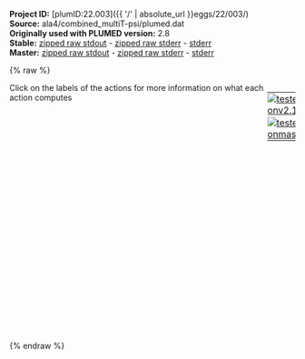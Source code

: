 **Project ID:** [plumID:22.003]({{ '/' | absolute_url }}eggs/22/003/)  
**Source:** ala4/combined_multiT-psi/plumed.dat  
**Originally used with PLUMED version:** 2.8  
**Stable:** [zipped raw stdout](plumed.dat.plumed.stdout.txt.zip) - [zipped raw stderr](plumed.dat.plumed.stderr.txt.zip) - [stderr](plumed.dat.plumed.stderr)  
**Master:** [zipped raw stdout](plumed.dat.plumed_master.stdout.txt.zip) - [zipped raw stderr](plumed.dat.plumed_master.stderr.txt.zip) - [stderr](plumed.dat.plumed_master.stderr)  

{% raw %}
<div style="width: 100%; float:left">
<div style="width: 90%; float:left" id="value_details_data/ala4/combined_multiT-psi/plumed.dat"> Click on the labels of the actions for more information on what each action computes </div>
<div style="width: 10%; float:left"><table><tr><td style="padding:1px"><a href="plumed.dat.plumed.stderr"><img src="https://img.shields.io/badge/v2.10-passing-green.svg" alt="tested onv2.10" /></a></td></tr><tr><td style="padding:1px"><a href="plumed.dat.plumed_master.stderr"><img src="https://img.shields.io/badge/master-passing-green.svg" alt="tested onmaster" /></a></td></tr></table></div></div>
<pre style="width=97%;">
<span class="plumedtooltip" style="color:blue"># vim:ft=plumed<span class="right">Enables syntax highlighting for PLUMED files in vim. See <a href="https://www.plumed.org/doc-master/user-doc/html/_vim_syntax.html">here for more details. </a><i></i></span></span>
<br/><b name="data/ala4/combined_multiT-psi/plumed.datphi1" onclick='showPath("data/ala4/combined_multiT-psi/plumed.dat","data/ala4/combined_multiT-psi/plumed.datphi1","data/ala4/combined_multiT-psi/plumed.datphi1","black")'>phi1</b><span style="display:none;" id="data/ala4/combined_multiT-psi/plumed.datphi1">The TORSION action with label <b>phi1</b> calculates the following quantities:<table  align="center" frame="void" width="95%" cellpadding="5%"><tr><td width="5%"><b> Quantity </b>  </td><td width="5%"><b> Type </b>  </td><td><b> Description </b> </td></tr><tr><td width="5%">phi1</td><td width="5%"><font color="black">scalar</font></td><td>the TORSION involving these atoms</td></tr></table></span>: <span class="plumedtooltip" style="color:green">TORSION<span class="right">Calculate a torsional angle. <a href="https://www.plumed.org/doc-master/user-doc/html/_t_o_r_s_i_o_n.html" style="color:green">More details</a><i></i></span></span> <span class="plumedtooltip">ATOMS<span class="right">the four atoms involved in the torsional angle<i></i></span></span>=5,7,9,15
<b name="data/ala4/combined_multiT-psi/plumed.datphi2" onclick='showPath("data/ala4/combined_multiT-psi/plumed.dat","data/ala4/combined_multiT-psi/plumed.datphi2","data/ala4/combined_multiT-psi/plumed.datphi2","black")'>phi2</b><span style="display:none;" id="data/ala4/combined_multiT-psi/plumed.datphi2">The TORSION action with label <b>phi2</b> calculates the following quantities:<table  align="center" frame="void" width="95%" cellpadding="5%"><tr><td width="5%"><b> Quantity </b>  </td><td width="5%"><b> Type </b>  </td><td><b> Description </b> </td></tr><tr><td width="5%">phi2</td><td width="5%"><font color="black">scalar</font></td><td>the TORSION involving these atoms</td></tr></table></span>: <span class="plumedtooltip" style="color:green">TORSION<span class="right">Calculate a torsional angle. <a href="https://www.plumed.org/doc-master/user-doc/html/_t_o_r_s_i_o_n.html" style="color:green">More details</a><i></i></span></span> <span class="plumedtooltip">ATOMS<span class="right">the four atoms involved in the torsional angle<i></i></span></span>=15,17,19,25
<b name="data/ala4/combined_multiT-psi/plumed.datphi3" onclick='showPath("data/ala4/combined_multiT-psi/plumed.dat","data/ala4/combined_multiT-psi/plumed.datphi3","data/ala4/combined_multiT-psi/plumed.datphi3","black")'>phi3</b><span style="display:none;" id="data/ala4/combined_multiT-psi/plumed.datphi3">The TORSION action with label <b>phi3</b> calculates the following quantities:<table  align="center" frame="void" width="95%" cellpadding="5%"><tr><td width="5%"><b> Quantity </b>  </td><td width="5%"><b> Type </b>  </td><td><b> Description </b> </td></tr><tr><td width="5%">phi3</td><td width="5%"><font color="black">scalar</font></td><td>the TORSION involving these atoms</td></tr></table></span>: <span class="plumedtooltip" style="color:green">TORSION<span class="right">Calculate a torsional angle. <a href="https://www.plumed.org/doc-master/user-doc/html/_t_o_r_s_i_o_n.html" style="color:green">More details</a><i></i></span></span> <span class="plumedtooltip">ATOMS<span class="right">the four atoms involved in the torsional angle<i></i></span></span>=25,27,29,35
<b name="data/ala4/combined_multiT-psi/plumed.datpsi1" onclick='showPath("data/ala4/combined_multiT-psi/plumed.dat","data/ala4/combined_multiT-psi/plumed.datpsi1","data/ala4/combined_multiT-psi/plumed.datpsi1","black")'>psi1</b><span style="display:none;" id="data/ala4/combined_multiT-psi/plumed.datpsi1">The TORSION action with label <b>psi1</b> calculates the following quantities:<table  align="center" frame="void" width="95%" cellpadding="5%"><tr><td width="5%"><b> Quantity </b>  </td><td width="5%"><b> Type </b>  </td><td><b> Description </b> </td></tr><tr><td width="5%">psi1</td><td width="5%"><font color="black">scalar</font></td><td>the TORSION involving these atoms</td></tr></table></span>: <span class="plumedtooltip" style="color:green">TORSION<span class="right">Calculate a torsional angle. <a href="https://www.plumed.org/doc-master/user-doc/html/_t_o_r_s_i_o_n.html" style="color:green">More details</a><i></i></span></span> <span class="plumedtooltip">ATOMS<span class="right">the four atoms involved in the torsional angle<i></i></span></span>=7,9,15,17
<b name="data/ala4/combined_multiT-psi/plumed.datpsi2" onclick='showPath("data/ala4/combined_multiT-psi/plumed.dat","data/ala4/combined_multiT-psi/plumed.datpsi2","data/ala4/combined_multiT-psi/plumed.datpsi2","black")'>psi2</b><span style="display:none;" id="data/ala4/combined_multiT-psi/plumed.datpsi2">The TORSION action with label <b>psi2</b> calculates the following quantities:<table  align="center" frame="void" width="95%" cellpadding="5%"><tr><td width="5%"><b> Quantity </b>  </td><td width="5%"><b> Type </b>  </td><td><b> Description </b> </td></tr><tr><td width="5%">psi2</td><td width="5%"><font color="black">scalar</font></td><td>the TORSION involving these atoms</td></tr></table></span>: <span class="plumedtooltip" style="color:green">TORSION<span class="right">Calculate a torsional angle. <a href="https://www.plumed.org/doc-master/user-doc/html/_t_o_r_s_i_o_n.html" style="color:green">More details</a><i></i></span></span> <span class="plumedtooltip">ATOMS<span class="right">the four atoms involved in the torsional angle<i></i></span></span>=17,19,25,27
<b name="data/ala4/combined_multiT-psi/plumed.datpsi3" onclick='showPath("data/ala4/combined_multiT-psi/plumed.dat","data/ala4/combined_multiT-psi/plumed.datpsi3","data/ala4/combined_multiT-psi/plumed.datpsi3","black")'>psi3</b><span style="display:none;" id="data/ala4/combined_multiT-psi/plumed.datpsi3">The TORSION action with label <b>psi3</b> calculates the following quantities:<table  align="center" frame="void" width="95%" cellpadding="5%"><tr><td width="5%"><b> Quantity </b>  </td><td width="5%"><b> Type </b>  </td><td><b> Description </b> </td></tr><tr><td width="5%">psi3</td><td width="5%"><font color="black">scalar</font></td><td>the TORSION involving these atoms</td></tr></table></span>: <span class="plumedtooltip" style="color:green">TORSION<span class="right">Calculate a torsional angle. <a href="https://www.plumed.org/doc-master/user-doc/html/_t_o_r_s_i_o_n.html" style="color:green">More details</a><i></i></span></span> <span class="plumedtooltip">ATOMS<span class="right">the four atoms involved in the torsional angle<i></i></span></span>=27,29,35,37
<b name="data/ala4/combined_multiT-psi/plumed.datene" onclick='showPath("data/ala4/combined_multiT-psi/plumed.dat","data/ala4/combined_multiT-psi/plumed.datene","data/ala4/combined_multiT-psi/plumed.datene","black")'>ene</b><span style="display:none;" id="data/ala4/combined_multiT-psi/plumed.datene">The ENERGY action with label <b>ene</b> calculates the following quantities:<table  align="center" frame="void" width="95%" cellpadding="5%"><tr><td width="5%"><b> Quantity </b>  </td><td width="5%"><b> Type </b>  </td><td><b> Description </b> </td></tr><tr><td width="5%">ene</td><td width="5%"><font color="black">scalar</font></td><td>the internal energy</td></tr></table></span>: <span class="plumedtooltip" style="color:green">ENERGY<span class="right">Calculate the total potential energy of the simulation box. <a href="https://www.plumed.org/doc-master/user-doc/html/_e_n_e_r_g_y.html" style="color:green">More details</a><i></i></span></span>
<br/><span id="data/ala4/combined_multiT-psi/plumed.datdefecv_mt_short"><b name="data/ala4/combined_multiT-psi/plumed.datecv_mt" onclick='showPath("data/ala4/combined_multiT-psi/plumed.dat","data/ala4/combined_multiT-psi/plumed.datecv_mt","data/ala4/combined_multiT-psi/plumed.datecv_mt","black")'>ecv_mt</b><span style="display:none;" id="data/ala4/combined_multiT-psi/plumed.datecv_mt">The ECV_MULTITHERMAL action with label <b>ecv_mt</b> calculates the following quantities:<table  align="center" frame="void" width="95%" cellpadding="5%"><tr><td width="5%"><b> Quantity </b>  </td><td width="5%"><b> Type </b>  </td><td><b> Description </b> </td></tr><tr><td width="5%">ecv_mt.ene</td><td width="5%"><font color="black">scalar</font></td><td>the value of the argument named ene</td></tr></table></span>: <span class="plumedtooltip" style="color:green">ECV_MULTITHERMAL<span class="right">Expand a simulation to sample multiple temperatures simultaneously. This action has <a class="toggler" href='javascript:;' onclick='toggleDisplay("data/ala4/combined_multiT-psi/plumed.datdefecv_mt");'>hidden defaults</a>. <a href="https://www.plumed.org/doc-master/user-doc/html/_e_c_v__m_u_l_t_i_t_h_e_r_m_a_l.html">More details</a><i></i></span></span> <span class="plumedtooltip">ARG<span class="right">the label of the internal energy of the system<i></i></span></span>=<b name="data/ala4/combined_multiT-psi/plumed.datene">ene</b> <span class="plumedtooltip">TEMP_MAX<span class="right">the maximum of the temperature range<i></i></span></span>=1000
</span><span id="data/ala4/combined_multiT-psi/plumed.datdefecv_mt_long" style="display:none;"><b name="data/ala4/combined_multiT-psi/plumed.datecv_mt" onclick='showPath("data/ala4/combined_multiT-psi/plumed.dat","data/ala4/combined_multiT-psi/plumed.datecv_mt","data/ala4/combined_multiT-psi/plumed.datecv_mt","black")'>ecv_mt</b>: <span class="plumedtooltip" style="color:green">ECV_MULTITHERMAL<span class="right">Expand a simulation to sample multiple temperatures simultaneously. This action uses the <a class="toggler" href='javascript:;' onclick='toggleDisplay("data/ala4/combined_multiT-psi/plumed.datdefecv_mt");'>defaults shown here</a>. <a href="https://www.plumed.org/doc-master/user-doc/html/_e_c_v__m_u_l_t_i_t_h_e_r_m_a_l.html">More details</a><i></i></span></span> <span class="plumedtooltip">ARG<span class="right">the label of the internal energy of the system<i></i></span></span>=<b name="data/ala4/combined_multiT-psi/plumed.datene">ene</b> <span class="plumedtooltip">TEMP_MAX<span class="right">the maximum of the temperature range<i></i></span></span>=1000  <span class="plumedtooltip">TEMP<span class="right"> temperature<i></i></span></span>=-1
</span><span id="data/ala4/combined_multiT-psi/plumed.datdefecv_um_short"><b name="data/ala4/combined_multiT-psi/plumed.datecv_um" onclick='showPath("data/ala4/combined_multiT-psi/plumed.dat","data/ala4/combined_multiT-psi/plumed.datecv_um","data/ala4/combined_multiT-psi/plumed.datecv_um","black")'>ecv_um</b><span style="display:none;" id="data/ala4/combined_multiT-psi/plumed.datecv_um">The ECV_UMBRELLAS_FILE action with label <b>ecv_um</b> calculates the following quantities:<table  align="center" frame="void" width="95%" cellpadding="5%"><tr><td width="5%"><b> Quantity </b>  </td><td width="5%"><b> Type </b>  </td><td><b> Description </b> </td></tr><tr><td width="5%">ecv_um.psi1</td><td width="5%"><font color="black">scalar</font></td><td>the value of the argument named psi1</td></tr><tr><td width="5%">ecv_um.psi2</td><td width="5%"><font color="black">scalar</font></td><td>the value of the argument named psi2</td></tr><tr><td width="5%">ecv_um.psi3</td><td width="5%"><font color="black">scalar</font></td><td>the value of the argument named psi3</td></tr></table></span>: <span class="plumedtooltip" style="color:green">ECV_UMBRELLAS_FILE<span class="right">Target a multiumbrella ensemble, by combining systems each with a parabolic bias potential at a different location. This action has <a class="toggler" href='javascript:;' onclick='toggleDisplay("data/ala4/combined_multiT-psi/plumed.datdefecv_um");'>hidden defaults</a>. <a href="https://www.plumed.org/doc-master/user-doc/html/_e_c_v__u_m_b_r_e_l_l_a_s__f_i_l_e.html">More details</a><i></i></span></span> <span class="plumedtooltip">ARG<span class="right">the labels of the scalar values that are input to this action<i></i></span></span>=<b name="data/ala4/combined_multiT-psi/plumed.datpsi1">psi1</b>,<b name="data/ala4/combined_multiT-psi/plumed.datpsi2">psi2</b>,<b name="data/ala4/combined_multiT-psi/plumed.datpsi3">psi3</b> <span class="plumedtooltip">FILE<span class="right">the name of the file containing the umbrellas<i></i></span></span>=UMBRELLAS
</span><span id="data/ala4/combined_multiT-psi/plumed.datdefecv_um_long" style="display:none;"><b name="data/ala4/combined_multiT-psi/plumed.datecv_um" onclick='showPath("data/ala4/combined_multiT-psi/plumed.dat","data/ala4/combined_multiT-psi/plumed.datecv_um","data/ala4/combined_multiT-psi/plumed.datecv_um","black")'>ecv_um</b>: <span class="plumedtooltip" style="color:green">ECV_UMBRELLAS_FILE<span class="right">Target a multiumbrella ensemble, by combining systems each with a parabolic bias potential at a different location. This action uses the <a class="toggler" href='javascript:;' onclick='toggleDisplay("data/ala4/combined_multiT-psi/plumed.datdefecv_um");'>defaults shown here</a>. <a href="https://www.plumed.org/doc-master/user-doc/html/_e_c_v__u_m_b_r_e_l_l_a_s__f_i_l_e.html">More details</a><i></i></span></span> <span class="plumedtooltip">ARG<span class="right">the labels of the scalar values that are input to this action<i></i></span></span>=<b name="data/ala4/combined_multiT-psi/plumed.datpsi1">psi1</b>,<b name="data/ala4/combined_multiT-psi/plumed.datpsi2">psi2</b>,<b name="data/ala4/combined_multiT-psi/plumed.datpsi3">psi3</b> <span class="plumedtooltip">FILE<span class="right">the name of the file containing the umbrellas<i></i></span></span>=UMBRELLAS  <span class="plumedtooltip">TEMP<span class="right"> temperature<i></i></span></span>=-1
</span><span id="data/ala4/combined_multiT-psi/plumed.datdefopes_short"><b name="data/ala4/combined_multiT-psi/plumed.datopes" onclick='showPath("data/ala4/combined_multiT-psi/plumed.dat","data/ala4/combined_multiT-psi/plumed.datopes","data/ala4/combined_multiT-psi/plumed.datopes","black")'>opes</b><span style="display:none;" id="data/ala4/combined_multiT-psi/plumed.datopes">The OPES_EXPANDED action with label <b>opes</b> calculates the following quantities:<table  align="center" frame="void" width="95%" cellpadding="5%"><tr><td width="5%"><b> Quantity </b>  </td><td width="5%"><b> Type </b>  </td><td><b> Description </b> </td></tr><tr><td width="5%">opes.bias</td><td width="5%"><font color="black">scalar</font></td><td>the instantaneous value of the bias potential</td></tr></table></span>: <span class="plumedtooltip" style="color:green">OPES_EXPANDED<span class="right">On-the-fly probability enhanced sampling with expanded ensembles for the target distribution. This action has <a class="toggler" href='javascript:;' onclick='toggleDisplay("data/ala4/combined_multiT-psi/plumed.datdefopes");'>hidden defaults</a>. <a href="https://www.plumed.org/doc-master/user-doc/html/_o_p_e_s__e_x_p_a_n_d_e_d.html">More details</a><i></i></span></span> <span class="plumedtooltip">ARG<span class="right">the label of the ECVs that define the expansion<i></i></span></span>=(ecv_.*) <span class="plumedtooltip">PACE<span class="right">how often the bias is updated<i></i></span></span>=500
</span><span id="data/ala4/combined_multiT-psi/plumed.datdefopes_long" style="display:none;"><b name="data/ala4/combined_multiT-psi/plumed.datopes" onclick='showPath("data/ala4/combined_multiT-psi/plumed.dat","data/ala4/combined_multiT-psi/plumed.datopes","data/ala4/combined_multiT-psi/plumed.datopes","black")'>opes</b>: <span class="plumedtooltip" style="color:green">OPES_EXPANDED<span class="right">On-the-fly probability enhanced sampling with expanded ensembles for the target distribution. This action uses the <a class="toggler" href='javascript:;' onclick='toggleDisplay("data/ala4/combined_multiT-psi/plumed.datdefopes");'>defaults shown here</a>. <a href="https://www.plumed.org/doc-master/user-doc/html/_o_p_e_s__e_x_p_a_n_d_e_d.html">More details</a><i></i></span></span> <span class="plumedtooltip">ARG<span class="right">the label of the ECVs that define the expansion<i></i></span></span>=(ecv_.*) <span class="plumedtooltip">PACE<span class="right">how often the bias is updated<i></i></span></span>=500  <span class="plumedtooltip">OBSERVATION_STEPS<span class="right"> number of unbiased initial PACE steps to collect statistics for initialization<i></i></span></span>=100 <span class="plumedtooltip">FILE<span class="right"> a file with the estimate of the relative Delta F for each component of the target and of the global c(t)<i></i></span></span>=DELTAFS <span class="plumedtooltip">PRINT_STRIDE<span class="right"> stride for printing to DELTAFS file, in units of PACE<i></i></span></span>=100
</span><br/><span class="plumedtooltip" style="color:green">PRINT<span class="right">Print quantities to a file. <a href="https://www.plumed.org/doc-master/user-doc/html/_p_r_i_n_t.html" style="color:green">More details</a><i></i></span></span> <span class="plumedtooltip">FMT<span class="right">the format that should be used to output real numbers<i></i></span></span>=%g <span class="plumedtooltip">STRIDE<span class="right"> the frequency with which the quantities of interest should be output<i></i></span></span>=500 <span class="plumedtooltip">FILE<span class="right">the name of the file on which to output these quantities<i></i></span></span>=COLVAR <span class="plumedtooltip">ARG<span class="right">the labels of the values that you would like to print to the file<i></i></span></span>=*

<span style="display:none;" id="data/ala4/combined_multiT-psi/plumed.dat">The PRINT action with label <b></b> calculates something</span><span class="plumedtooltip" style="color:green">ENDPLUMED<span class="right">Terminate plumed input. <a href="https://www.plumed.org/doc-master/user-doc/html/_e_n_d_p_l_u_m_e_d.html" style="color:green">More details</a><i></i></span></span><span style="color:blue" class="comment">

the UMBRELLAS file is obtained from ../explore/0/bck.0.KERNELS.0
0-run:
  first 2 ns -&gt; 487 compressed kernels
1-run:
  first 20 ns -&gt; 2294 compressed kernels
</span></pre>
{% endraw %}
